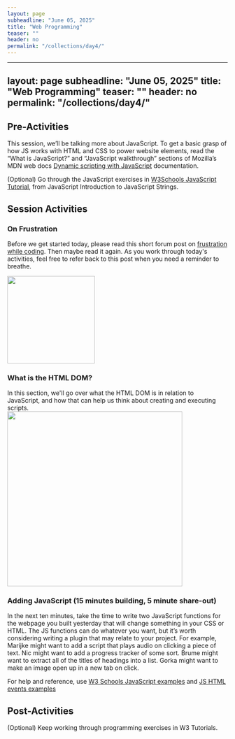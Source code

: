 ```yaml
---
layout: page
subheadline: "June 05, 2025"
title: "Web Programming"
teaser: ""
header: no
permalink: "/collections/day4/"
---
```

---
layout: page
subheadline: "June 05, 2025"
title: "Web Programming"
teaser: ""
header: no
permalink: "/collections/day4/"
---
## Pre-Activities
This session, we’ll be talking more about JavaScript. To get a basic grasp of how JS works with HTML and CSS to power website elements, read the “What is JavaScript?” and “JavaScript walkthrough” sections of Mozilla’s MDN web docs [Dynamic scripting with JavaScript](https://developer.mozilla.org/en-US/docs/Learn_web_development/Core/Scripting) documentation.

(Optional) Go through the JavaScript exercises in [W3Schools JavaScript Tutorial](https://www.w3schools.com/js/js_intro.asp), from JavaScript Introduction to JavaScript Strings.

## Session Activities
### On Frustration
Before we get started today, please read this short forum post on [frustration while coding](https://discuss.codecademy.com/t/dealing-with-frustration-while-learning-to-code/512136). Then maybe read it again. As you work through today's activities, feel free to refer back to this post when you need a reminder to breathe.

<img src="https://cornell-colab.github.io/2025-SummerDH/images/qr-quizziz.jpg" height=200px>


### What is the HTML DOM?
In this section, we'll go over what the HTML DOM is in relation to JavaScript, and how that can help us think about creating and executing scripts. <br>
<img src="https://www.tutorialspoint.com/html/images/html_dom.jpg" height="400" style="text-align:center;">


### Adding JavaScript (15 minutes building, 5 minute share-out)
In the next ten minutes, take the time to write two JavaScript functions for the webpage you built yesterday that will change something in your CSS or HTML. The JS functions can do whatever you want, but it’s worth considering writing a plugin that may relate to your project. For example, Marijke might want to add a script that plays audio on clicking a piece of text. Nic might want to add a progress tracker of some sort. Brume might want to extract all of the titles of headings into a list. Gorka might want to make an image open up in a new tab on click.
 
For help and reference, use [W3 Schools JavaScript examples](https://www.w3schools.com/js/js_examples.asp) and [JS HTML events examples](https://www.w3schools.com/js/js_events_examples.asp)

## Post-Activities
(Optional) Keep working through programming exercises in W3 Tutorials.
